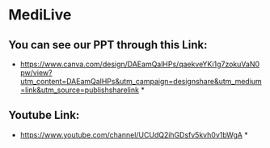 # MediLive
## You can see our PPT through this Link:
* https://www.canva.com/design/DAEamQalHPs/qaekveYKi1g7zokuVaN0pw/view?utm_content=DAEamQalHPs&utm_campaign=designshare&utm_medium=link&utm_source=publishsharelink *
## Youtube Link:
* https://www.youtube.com/channel/UCUdQ2ihGDsfv5kvh0v1bWgA *
